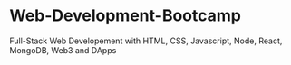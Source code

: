 # Web-Development-Bootcamp
Full-Stack Web Developement with HTML, CSS, Javascript, Node, React, MongoDB, Web3 and DApps
